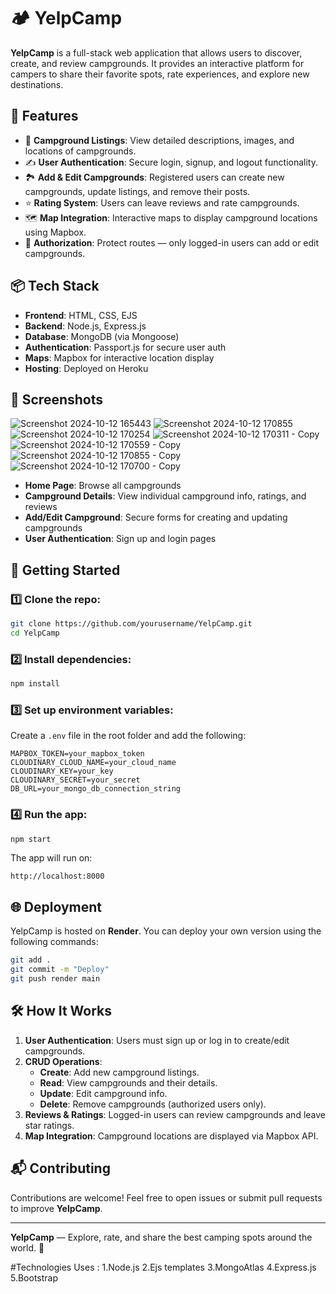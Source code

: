 # 🏕️ YelpCamp  

**YelpCamp** is a full-stack web application that allows users to discover, create, and review campgrounds. It provides an interactive platform for campers to share their favorite spots, rate experiences, and explore new destinations.  

## 🌟 Features  

- 🌲 **Campground Listings**: View detailed descriptions, images, and locations of campgrounds.  
- ✍️ **User Authentication**: Secure login, signup, and logout functionality.  
- 🏞️ **Add & Edit Campgrounds**: Registered users can create new campgrounds, update listings, and remove their posts.  
- ⭐ **Rating System**: Users can leave reviews and rate campgrounds.  
- 🗺️ **Map Integration**: Interactive maps to display campground locations using Mapbox.  
- 🔐 **Authorization**: Protect routes — only logged-in users can add or edit campgrounds.  

## 📦 Tech Stack  

- **Frontend**: HTML, CSS, EJS  
- **Backend**: Node.js, Express.js  
- **Database**: MongoDB (via Mongoose)  
- **Authentication**: Passport.js for secure user auth  
- **Maps**: Mapbox for interactive location display  
- **Hosting**: Deployed on Heroku  

## 📸 Screenshots  
![Screenshot 2024-10-12 165443](https://github.com/user-attachments/assets/3ba67e53-6175-4377-b019-85be61c633d4)
![Screenshot 2024-10-12 170855](https://github.com/user-attachments/assets/cb77fb48-7f6c-4660-a4c6-f03b66ec9d98)
![Screenshot 2024-10-12 170254](https://github.com/user-attachments/assets/f52a63f6-33f8-47ad-96c7-94bdcdf79ceb)
![Screenshot 2024-10-12 170311 - Copy](https://github.com/user-attachments/assets/f74e24bb-fcb2-48d7-9939-4c518618f323)
![Screenshot 2024-10-12 170559 - Copy](https://github.com/user-attachments/assets/25a4b27e-7093-4ae2-9f7b-6fd758b4dfab)
![Screenshot 2024-10-12 170855 - Copy](https://github.com/user-attachments/assets/8f938353-0491-4118-89f5-0b4e7311ac3d)
![Screenshot 2024-10-12 170700 - Copy](https://github.com/user-attachments/assets/ed677ca7-8428-4b4e-9728-2bd138e37a4a)


- **Home Page**: Browse all campgrounds  
- **Campground Details**: View individual campground info, ratings, and reviews  
- **Add/Edit Campground**: Secure forms for creating and updating campgrounds  
- **User Authentication**: Sign up and login pages  

## 🚀 Getting Started  

### 1️⃣ Clone the repo:  
```bash
git clone https://github.com/yourusername/YelpCamp.git
cd YelpCamp
```

### 2️⃣ Install dependencies:  
```bash
npm install
```

### 3️⃣ Set up environment variables:  
Create a `.env` file in the root folder and add the following:  
```plaintext
MAPBOX_TOKEN=your_mapbox_token
CLOUDINARY_CLOUD_NAME=your_cloud_name
CLOUDINARY_KEY=your_key
CLOUDINARY_SECRET=your_secret
DB_URL=your_mongo_db_connection_string
```

### 4️⃣ Run the app:  
```bash
npm start
```

The app will run on:  
```plaintext
http://localhost:8000
```

## 🌐 Deployment  

YelpCamp is hosted on **Render**. You can deploy your own version using the following commands:  
```bash
git add .
git commit -m "Deploy"
git push render main
```

## 🛠️ How It Works  

1. **User Authentication**: Users must sign up or log in to create/edit campgrounds.  
2. **CRUD Operations**:  
   - **Create**: Add new campground listings.  
   - **Read**: View campgrounds and their details.  
   - **Update**: Edit campground info.  
   - **Delete**: Remove campgrounds (authorized users only).  
3. **Reviews & Ratings**: Logged-in users can review campgrounds and leave star ratings.  
4. **Map Integration**: Campground locations are displayed via Mapbox API.  

## 📬 Contributing  

Contributions are welcome! Feel free to open issues or submit pull requests to improve **YelpCamp**.  


---

**YelpCamp** — Explore, rate, and share the best camping spots around the world. 🌿  


#Technologies Uses :
1.Node.js
2.Ejs templates
3.MongoAtlas
4.Express.js
5.Bootstrap





